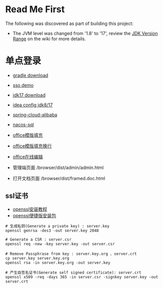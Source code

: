 # Read Me First

The following was discovered as part of building this project:

* The JVM level was changed from '1.8' to '17', review
  the [JDK Version Range](https://github.com/spring-projects/spring-framework/wiki/Spring-Framework-Versions#jdk-version-range)
  on the wiki for more details.

# 单点登录



* [gradle download](https://gradle.org/releases/)

* [sso demo](https://blog.csdn.net/liu320yj/article/details/127165851)

* [jdk17 download](https://www.oracle.com/cn/java/technologies/downloads/#jdk17-windows)

* [idea config jdk8/17](https://blog.csdn.net/weixin_43847283/article/details/129977741)

* [spring-cloud-alibaba](https://github.com/alibaba/spring-cloud-alibaba/wiki/%E7%89%88%E6%9C%AC%E8%AF%B4%E6%98%8E)

* [nacos-sql](https://github.com/alibaba/nacos/blob/master/distribution/conf/mysql-schema.sql)

* [office模版填充](https://blog.csdn.net/yangbaggio/article/details/106436341)
* [office模版填充换行](https://www.codenong.com/14830667/)
* [office在线编辑](https://blog.csdn.net/qq_38238956/article/details/128411391)


- 管理端页面 /browser/dist/admin/admin.html

- 打开文档页面 /browser/dist/framed.doc.html

## ssl证书

* [openssl安装教程](https://www.cnblogs.com/dingshaohua/p/12271280.html)
* [openssl便捷版安装包](http://slproweb.com/products/Win32OpenSSL.html)
  

```shell
# 生成私钥(Generate a private key) : server.key
openssl genrsa -des3 -out server.key 2048

# Generate a CSR : server.csr
openssl req -new -key server.key -out server.csr

# Remove Passphrase from key : server.key.org 、server.crt
cp server.key server.key.org
openssl rsa -in server.key.org -out server.key

# 产生自签名证书(Generate self signed certificate): server.crt
openssl x509 -req -days 365 -in server.csr -signkey server.key -out server.crt
  
```


  





